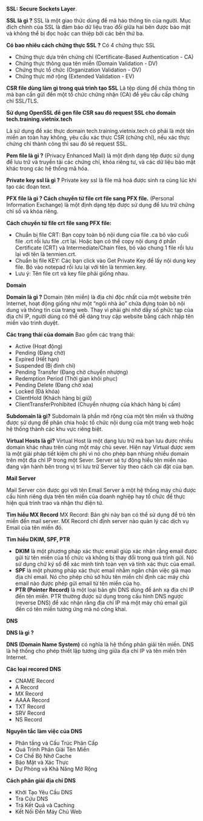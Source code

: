 **SSL: Secure Sockets Layer**.

**SSL là gì ?**
SSL là một giao thức dùng để mã háo thông tin của người. Mục đích chính của SSL là đảm bảo dữ liệu trao đổi giữa hai bên được bảo mật và không thể bị đọc hoặc can thiệp bởi các bên thứ ba.

**Có bao nhiêu cách chứng thực SSL ?**
Có 4 chứng thực SSL
+ Chứng thực dựa trên chứng chỉ (Certificate-Based Authentication - CA)
+ Chứng thực thông qua tên miền (Domain Validation - DV)
+ Chứng thực tổ chức (Organization Validation - OV)
+ Chứng thực mở rộng (Extended Validation - EV)

**CSR file dùng làm gì trong quá trình tạo SSL**
Là tệp dùng để chứa thông tin mà bạn cần gửi đến một tổ chức chứng nhận (CA) để yêu cầu cấp chứng chỉ SSL/TLS.



**Sử dụng OpenSSL để gen file CSR sau đó request SSL cho domain tech.training.vietnix.tech**

Là sử dụng để xác thực domain tech.training.vietnix.tech có phải là một tên miền an toàn hay không, yêu cầu xác thực CSR (chứng chỉ), nếu xác thực chứng chỉ thành công thì sau đó sẽ request SSL.



**Pem file là gì ?**
(Privacy Enhanced Mail) là một định dạng tệp được sử dụng để lưu trữ và truyền tải các chứng chỉ, khóa riêng tư, và các dữ liệu bảo mật khác trong các hệ thống mã hóa.



**Private key ssl là gì ?**
Private key ssl là file mã hoá được sinh ra cùng lúc khi tạo các đoạn text.



**PFX file là gì ? Cách chuyển từ file crt file sang PFX file.**
(Personal Information Exchange) là một định dạng tệp được sử dụng để lưu trữ chứng chỉ số và khóa riêng.

**Cách chuyển từ file crt file sang PFX file:**

+ Chuẩn bị file CRT: Bạn copy toàn bộ nội dung của file .ca bỏ vào cuối file .crt rồi lưu file .crt lại. Hoặc bạn có thể copy nội dung ở phẩn Certificate (CRT) và Intermediate/Chain files, bỏ vào chung 1 file rồi lưu lại với tên là tenmien.crt.
+ Chuẩn bị file KEY: Các bạn click vào Get Private Key để lấy nội dung key file. Bỏ vào notepad rồi lưu lại với tên là tenmien.key.
+ Lưu ý: Tên file crt và key file phải giống nhau.



**Domain**

**Domain là gì ?**
Domain (tên miền) là địa chỉ độc nhất của một website trên Internet, hoạt động giống như một “ngôi nhà ảo” chứa đựng toàn bộ nội dung và thông tin của trang web. Thay vì phải ghi nhớ dãy số phức tạp của địa chỉ IP, người dùng có thể dễ dàng truy cập website bằng cách nhập tên miền vào trình duyệt.



**Các trạng thái của domain**
Bao gồm các trạng thái:

+ Active (Hoạt động)
+ Pending (Đang chờ)
+ Expired (Hết hạn)
+ Suspended (Bị đình chỉ)
+ Pending Transfer (Đang chờ chuyển nhượng)
+ Redemption Period (Thời gian khôi phục)
+ Pending Delete (Đang chờ xóa)
+ Locked (Đã khóa)
+ ClientHold (Khách hàng bị giữ)
+ ClientTransferProhibited (Chuyển nhượng của khách hàng bị cấm)



**Subdomain là gì?**
Subdomain là phần mở rộng của một tên miền và thường được sử dụng để phân chia hoặc tổ chức nội dung của một trang web hoặc hệ thống thành các khu vực riêng biệt.



**Virtual Hosts là gì?**
Virtual Host là một dạng lưu trữ mà bạn lưu được nhiều domain khác nhau trên cùng một máy chủ sever. Hiện nay Virtual được xem là một giải pháp tiết kiệm chi phí vì nó cho phép bạn nhúng nhiều domain trên một địa chỉ IP trong một Sever. Server sẽ tự động hiểu tên miền nào đang vận hành bên trong vị trí lưu trữ Server tùy theo cách cài đặt của bạn.



**Mail Server**

Mail Server còn được gọi với tên Email Server à một hệ thống máy chủ được cấu hình riêng dựa trên tên miền của doanh nghiệp hay tổ chức để thực hiện quá trình trao và nhận thư điện tử.



**Tìm hiểu MX Record**
MX Record: Bản ghi này bạn có thể sử dụng để trỏ tên miền đến mail server. MX Record chỉ định server nào quản lý các dịch vụ Email của tên miền đó.



**Tìm hiểu DKIM, SPF, PTR**

+ **DKIM** là một phương pháp xác thực email giúp xác nhận rằng email được gửi từ tên miền của tổ chức và không bị thay đổi trong quá trình gửi. Nó sử dụng chữ ký số để xác minh tính toàn vẹn và tính xác thực của email.
+ **SPF** là một phương pháp xác thực email nhằm ngăn chặn việc giả mạo địa chỉ email. Nó cho phép chủ sở hữu tên miền chỉ định các máy chủ email nào được phép gửi email từ tên miền của họ.
+ **PTR (Pointer Record)** là một loại bản ghi DNS dùng để ánh xạ địa chỉ IP đến tên miền. PTR thường được sử dụng trong cấu hình DNS ngược (reverse DNS) để xác nhận rằng địa chỉ IP mà một máy chủ email gửi đến có tên miền tương ứng mà nó công khai.



**DNS**

**DNS là gì ?**

**DNS (Domain Name System)** có nghĩa là hệ thống phân giải tên miền. DNS là hệ thống cho phép thiết lập tương ứng giữa địa chỉ IP và tên miền trên Internet.



**Các loại recored DNS**

+ CNAME Record
+ A Record
+ MX Record
+ AAAA Record
+ TXT Record
+ SRV Record
+ NS Record

**Nguyên tắc làm việc của DNS**

+ Phân tầng và Cấu Trúc Phân Cấp
+ Quá Trình Phân Giải Tên Miền
+ Cơ Chế Bộ Nhớ Cache
+ Bảo Mật và Xác Thực
+ Dự Phòng và Khả Năng Mở Rộng

**Cách phân giải địa chỉ DNS**

+ Khởi Tạo Yêu Cầu DNS
+ Tra Cứu DNS
+ Trả Kết Quả và Caching
+ Kết Nối Đến Máy Chủ Web
